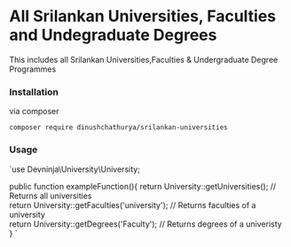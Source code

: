 # All Srilankan Universities, Faculties and Undegraduate Degrees

This includes all Srilankan Universities,Faculties & Undergraduate Degree Programmes

### Installation

via composer

`composer require dinushchathurya/srilankan-universities`

### Usage 

`use Devninja\University\University;


public function exampleFunction(){
    return University::getUniversities(); // Returns all universities <br>
    return University::getFaculties('university'); // Returns faculties of a university <br>
    return University::getDegrees('Faculty'); // Returns degrees of a univeristy <br>
}
`

